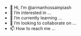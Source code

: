 - 👋 Hi, I’m @armanhossainpiash
- 👀 I’m interested in ...
- 🌱 I’m currently learning ...
- 💞️ I’m looking to collaborate on ...
- 📫 How to reach me ...

<!---
armanhossainpiash/armanhossainpiash is a ✨ special ✨ repository because its `README.md` (this file) appears on your GitHub profile.
You can click the Preview link to take a look at your changes.
--->
